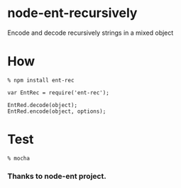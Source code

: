 node-ent-recursively
====================

Encode and decode recursively strings in a mixed object

# How

    % npm install ent-rec

    var EntRec = require('ent-rec');

    EntRed.decode(object);
    EntRed.encode(object, options);

# Test

    % mocha

### Thanks to node-ent project.

